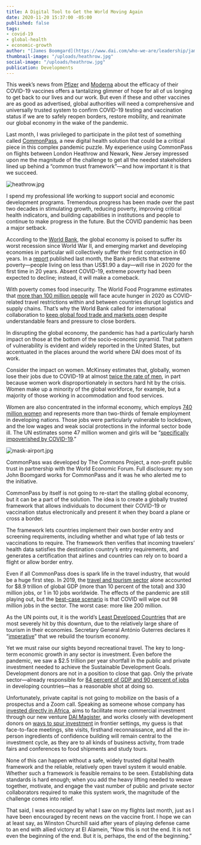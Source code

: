 ```yaml
---
title: A Digital Tool to Get the World Moving Again
date: 2020-11-20 15:37:00 -05:00
published: false
tags:
- covid-19
- global-health
- economic-growth
author: "[James Boomgard](https://www.dai.com/who-we-are/leadership/james-boomgard)"
thumbnail-image: "/uploads/heathrow.jpg"
social-image: "/uploads/heathrow.jpg"
publication: Developments
---
```


This week’s news from [Pfizer](https://www.pfizer.com/news/press-release/press-release-detail/pfizer-and-biontech-conclude-phase-3-study-covid-19-vaccine) and [Moderna](https://investors.modernatx.com/news-releases/news-release-details/modernas-covid-19-vaccine-candidate-meets-its-primary-efficacy) about the efficacy of their COVID-19 vaccines offers a tantalizing glimmer of hope for all of us longing to get back to our lives and our work. But even if these and other vaccines are as good as advertised, global authorities will need a comprehensive and universally trusted system to confirm COVID-19 testing and vaccination status if we are to safely reopen borders, restore mobility, and reanimate our global economy in the wake of the pandemic.



Last month, I was privileged to participate in the pilot test of something called [CommonPass](https://thecommonsproject.org/commonpass), a new digital health solution that could be a critical piece in this complex pandemic puzzle. My experience using CommonPass on flights between London Heathrow and Newark, New Jersey impressed upon me the magnitude of the challenge to get all the needed stakeholders lined up behind a “common trust framework”—and how important it is that we succeed.

![heathrow.jpg](/uploads/heathrow.jpg)

I spend my professional life working to support social and economic development programs. Tremendous progress has been made over the past two decades in stimulating growth, reducing poverty, improving critical health indicators, and building capabilities in institutions and people to continue to make progress in the future. But the COVID pandemic has been a major setback. 

According to the [World Bank](https://www.worldbank.org/en/news/press-release/2020/06/08/covid-19-to-plunge-global-economy-into-worst-recession-since-world-war-ii), the global economy is poised to suffer its worst recession since World War II, and emerging market and developing economies in particular will collectively suffer their first contraction in 60 years. In a [report](https://www.worldbank.org/en/news/press-release/2020/10/07/covid-19-to-add-as-many-as-150-million-extreme-poor-by-2021) published last month, the Bank predicts that extreme poverty—people living on less than US$1.90 a day—will rise in 2020 for the first time in 20 years. Absent COVID-19, extreme poverty had been expected to decline; instead, it will make a comeback. 

With poverty comes food insecurity. The World Food Programme estimates that [more than 100 million people](https://insight.wfp.org/covid-19-will-almost-double-people-in-acute-hunger-by-end-of-2020-59df0c4a8072) will face acute hunger in 2020 as COVID-related travel restrictions within and between countries disrupt logistics and supply chains. That’s why the World Bank called for international collaboration to [keep global food trade and markets open](https://www.worldbank.org/en/news/statement/2020/04/21/joint-statement-on-covid-19-impacts-on-food-security-and-nutrition) despite understandable fears and pressure to close borders.

In disrupting the global economy, the pandemic has had a particularly harsh impact on those at the bottom of the socio-economic pyramid. That pattern of vulnerability is evident and widely reported in the United States, but accentuated in the places around the world where DAI does most of its work.

Consider the impact on women. McKinsey estimates that, globally, women lose their jobs due to COVID-19 at almost [twice the rate of men](https://www.mckinsey.com/featured-insights/future-of-work/covid-19-and-gender-equality-countering-the-regressive-effects), in part because women work disproportionately in sectors hard hit by the crisis. Women make up a minority of the global workforce, for example, but a majority of those working in accommodation and food services.

Women are also concentrated in the informal economy, which employs [740 million women](https://www.thelancet.com/journals/laninf/article/PIIS1473-3099(20)30568-5/fulltext) and represents more than two-thirds of female employment in developing nations. Those jobs were particularly vulnerable to lockdown, and the low wages and weak social protections in the informal sector bode ill. The UN estimates some 47 million women and girls will be “[specifically impoverished by COVID-19](https://data.unwomen.org/features/covid-19-boomerang-effect-new-forecasts-predict-sharp-increases-female-poverty).”

![mask-airport.jpg](/uploads/mask-airport.jpg)

CommonPass was developed by The Commons Project, a non-profit public trust in partnership with the World Economic Forum. Full disclosure: my son John Boomgard works for CommonPass and it was he who alerted me to the initiative. 

CommonPass by itself is not going to re-start the stalling global economy, but it can be a part of the solution. The idea is to create a globally trusted framework that allows individuals to document their COVID-19 or vaccination status electronically and present it when they board a plane or cross a border.

The framework lets countries implement their own border entry and screening requirements, including whether and what type of lab tests or vaccinations to require. The framework then verifies that incoming travelers’ health data satisfies the destination country’s entry requirements, and generates a certification that airlines and countries can rely on to board a flight or allow border entry.  

Even if all CommonPass does is spark life in the travel industry, that would be a huge first step. In 2019, the [travel and tourism sector](https://wttc.org/Research/Economic-Impact) alone accounted for $8.9 trillion of global GDP (more than 10 percent of the total) and 330 million jobs, or 1 in 10 jobs worldwide. The effects of the pandemic are still playing out, but the [best-case scenario](https://wttc.org/Research/Economic-Impact/Recovery-Scenarios-2020-Economic-Impact-from-COVID-19) is that COVID will wipe out 98 million jobs in the sector. The worst case: more like 200 million.

As the UN points out, it is the world’s [Least Developed Countries](https://www.un.org/sites/un2.un.org/files/sg_policy_brief_covid-19_tourism_august_2020.pdf) that are most severely hit by this downturn, due to the relatively large share of tourism in their economies. Secretary General António Guterres declares it “[imperative](https://www.un.org/en/coronavirus/it-imperative-we-rebuild-tourism-sector)” that we rebuild the tourism economy.

Yet we must raise our sights beyond recreational travel. The key to long-term economic growth in any sector is investment. Even before the pandemic, we saw a $2.5 trillion per year shortfall in the public and private investment needed to achieve the Sustainable Development Goals. Development donors are not in a position to close that gap. Only the private sector—already responsible for [84 percent of GDP and 90 percent of jobs](https://ec.europa.eu/europeaid/files/tpsd-infographic/) in developing countries—has a reasonable shot at doing so.

Unfortunately, private capital is not going to mobilize on the basis of a prospectus and a Zoom call. Speaking as someone whose company has [invested directly in Africa](https://www.dai.com/news/dai-joins-forces-with-nigerias-grid-consulting), aims to facilitate more commercial investment through our new venture [DAI Magister](https://www.dai.com/news/dai-magister-the-leading-capital-advisor-and-investment-bank-for-international-and-emerging-markets), and works closely with development donors on [ways to spur investment](https://www.usaid.gov/INVEST) in frontier settings, my guess is that face-to-face meetings, site visits, firsthand reconnaissance, and all the in-person ingredients of confidence building will remain central to the investment cycle, as they are to all kinds of business activity, from trade fairs and conferences to food shipments and study tours.

None of this can happen without a safe, widely trusted digital health framework and the reliable, relatively open travel system it would enable. Whether such a framework is feasible remains to be seen. Establishing data standards is hard enough; when you add the heavy lifting needed to weave together, motivate, and engage the vast number of public and private sector collaborators required to make this system work, the magnitude of the challenge comes into relief.  

That said, I was encouraged by what I saw on my flights last month, just as I have been encouraged by recent news on the vaccine front. I hope we can at least say, as Winston Churchill said after years of playing defense came to an end with allied victory at El Alamein, “Now this is not the end. It is not even the beginning of the end. But it is, perhaps, the end of the beginning.”
